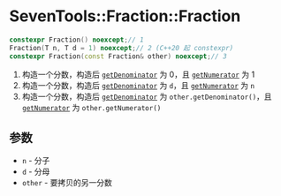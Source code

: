 # SevenTools::Fraction::Fraction

```cpp
constexpr Fraction() noexcept;// 1
Fraction(T n, T d = 1) noexcept;// 2 (C++20 起 constexpr)
constexpr Fraction(const Fraction& other) noexcept;// 3
```

1. 构造一个分数，构造后 [`getDenominator`](getDenominator.md) 为 0，且 [`getNumerator`](getNumerator.md) 为 1
2. 构造一个分数，构造后 [`getDenominator`](getDenominator.md) 为 `d`，且 [`getNumerator`](getNumerator.md) 为 `n`
3. 构造一个分数，构造后 [`getDenominator`](getDenominator.md) 为 `other.getDenominator()`，且 [`getNumerator`](getNumerator.md) 为 `other.getNumerator()`

## 参数

- `n` \- 分子
- `d` \- 分母
- `other` \- 要拷贝的另一分数